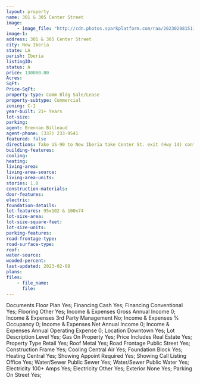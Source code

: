 ```yaml
---
layout: property
name: 301 & 305 Center Street 
image:
    - image_file: "http://cdn.photos.sparkplatform.com/raa/20230208151150413233000000.jpg"
image-1:
address: 301 & 305 Center Street
city: New Iberia
state: LA
parish: Iberia
listingID: 
status: A
price: 130000.00
Acres: 
SqFt: 
Price-SqFt: 
property-type: Comm Bldg Sale/Lease
property-subtype: Commercial
zoning: C-1
year-built: 21+ Years
lot-size: 
parking: 
agent: Brennan Billeaud
agent-phone: (337) 233-9541
featured: false
directions: Take US-90 to New Iberia take Center St. exit (Hwy 14) continue into New Iberia on Center Street. The property will be on the Right next to train tracks.
building-features: 
cooling: 
heating: 
living-area: 
living-area-source: 
living-area-units: 
stories: 1.0
construction-materials: 
door-features: 
electric: 
foundation-details: 
lot-features: 95x102 & 100x74
lot-size-area: 
lot-size-square-feet: 
lot-size-units: 
parking-features: 
road-frontage-type: 
road-surface-type: 
roof: 
water-source: 
wooded-percent: 
last-updated: 2023-02-08
plans: 
files:
    - file_name:
      file:
---
```

Documents	Floor Plan	Yes;
Financing	Cash	Yes;
Financing	Conventional	Yes;
Flooring	Other	Yes;
Income & Expenses	Gross Annual Income	0;
Income & Expenses	3rd Party Management	No;
Income & Expenses	% Occupancy	0;
Income & Expenses	Net Annual Income	0;
Income & Expenses	Annual Operating Expense	0;
Location	Downtown	Yes;
Lot Description	Level	Yes;
Gas	On Property	Yes;
Price Includes	Real Estate	Yes;
Property Type	Retail	Yes;
Roof	Metal	Yes;
Road Frontage	Public Street	Yes;
Construction	Frame	Yes;
Cooling	Central Air	Yes;
Foundation	Block	Yes;
Heating	Central	Yes;
Showing	Appoint Required	Yes;
Showing	Call Listing Office	Yes;
Water/Sewer	Public Sewer	Yes;
Water/Sewer	Public Water	Yes;
Electricity	100+ Amps	Yes;
Electricity	Other	Yes;
Exterior	None	Yes;
Parking	On Street	Yes;

